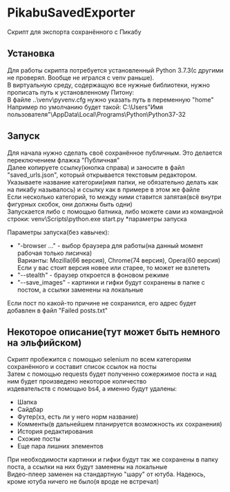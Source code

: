 # PikabuSavedExporter
Скрипт для экспорта сохранённого с Пикабу

## Установка

Для работы скрипта потребуется установленный Python 3.7.3(с другими не проверял. Вообще не игрался с venv раньше).  
В виртуальную среду, содержащую все нужные библиотеки, нужно прописать путь к установленному Питону:  
В файле ..\venv\pyvenv.cfg нужно указать путь в переменную "home"  
Например по умолчанию будет такой: C:\Users\"Имя пользователя"\AppData\Local\Programs\Python\Python37-32  

## Запуск

Для начала нужно сделать своё сохранённое публичным. Это делается переключением флажка "Публичная"  
Далее копируете ссылку(кнопка справа) и заносите в файл "saved_urls.json", который открывается текстовым редактором.  
Указываете название категории(имя папки, не обязательно делать как на пикабу называлось) и ссылку как в примере в этом же файле  
Если несколько категорий, то между ними ставится запятая(всё внутри фигурных скобок, они должны быть одни)  
Запускается либо с помощью батника, либо можете сами из командной строки:
	venv\Scripts\python.exe start.py \*параметры запуска 
	
Параметры запуска(без кавычек):
* "-browser ..." - выбор браузера для работы(на данный момент рабочая только лисичка)  
			Варианты: Mozilla(66 версия), Chrome(74 версия), Opera(60 версия)  
			Если у вас стоит версия новее или старее, то может не взлететь  
* "--stealth" - браузер откроется в фоновом режиме
* "--save_images" - картинки и гифки будут сохранены в папке с постом, а ссылки заменены на локальные

Если пост по какой-то причине не сохранился, его адрес будет добавлен в файл "Failed posts.txt"

## Некоторое описание(тут может быть немного на эльфийском)

Скрипт пробежится с помощью selenium по всем категориям сохранённого и составит список ссылок на посты  
Затем с помощью requests будет полученно сожержимое поста и над ним будет произведено некоторое количество  
издевательств с помощью bs4, а именно будут удалены:
* Шапка
* Сайдбар
* Футер(хз, есть ли у него норм название)
* Комменты(в дальнейшем планируется возможность их сохранения)
* История редактирования
* Схожие посты
* Еще пара лишних элементов  

При необходимости картинки и гифки будут так же сохранены в папку поста, а ссылки на них будут заменены на локальные  
Видео-плеер заменен на стандартную "шару" от ютуба. Надеюсь, кроме ютуба ничего не было(я вроде не встречал)
